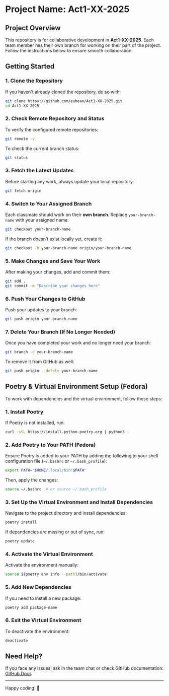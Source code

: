 # **Project Name: Act1-XX-2025**

## **Project Overview**

This repository is for collaborative development in **Act1-XX-2025**. Each team member has their own branch for working on their part of the project. Follow the instructions below to ensure smooth collaboration.

## **Getting Started**

### **1. Clone the Repository**

If you haven't already cloned the repository, do so with:

```sh
git clone https://github.com/euhean/Act1-XX-2025.git
cd Act1-XX-2025
```

### **2. Check Remote Repository and Status**

To verify the configured remote repositories:

```sh
git remote -v
```

To check the current branch status:

```sh
git status
```

### **3. Fetch the Latest Updates**

Before starting any work, always update your local repository:

```sh
git fetch origin
```

### **4. Switch to Your Assigned Branch**

Each classmate should work on their **own branch**. Replace `your-branch-name` with your assigned name:

```sh
git checkout your-branch-name
```

If the branch doesn’t exist locally yet, create it:

```sh
git checkout -b your-branch-name origin/your-branch-name
```

### **5. Make Changes and Save Your Work**

After making your changes, add and commit them:

```sh
git add .
git commit -m "Describe your changes here"
```

### **6. Push Your Changes to GitHub**

Push your updates to your branch:

```sh
git push origin your-branch-name
```

### **7. Delete Your Branch (If No Longer Needed)**

Once you have completed your work and no longer need your branch:

```sh
git branch -d your-branch-name
```

To remove it from GitHub as well:

```sh
git push origin --delete your-branch-name
```

## **Poetry & Virtual Environment Setup (Fedora)**

To work with dependencies and the virtual environment, follow these steps:

### **1. Install Poetry**

If Poetry is not installed, run:

```sh
curl -sSL https://install.python-poetry.org | python3 -
```

### **2. Add Poetry to Your PATH (Fedora)**

Ensure Poetry is added to your PATH by adding the following to your shell configuration file (`~/.bashrc` or `~/.bash_profile`):

```sh
export PATH="$HOME/.local/bin:$PATH"
```

Then, apply the changes:

```sh
source ~/.bashrc  # or source ~/.bash_profile
```

### **3. Set Up the Virtual Environment and Install Dependencies**

Navigate to the project directory and install dependencies:

```sh
poetry install
```

If dependencies are missing or out of sync, run:

```sh
poetry update
```

### **4. Activate the Virtual Environment**

Activate the environment manually:

```sh
source $(poetry env info --path)/bin/activate
```

### **5. Add New Dependencies**

If you need to install a new package:

```sh
poetry add package-name
```

### **6. Exit the Virtual Environment**

To deactivate the environment:

```sh
deactivate
```

## **Need Help?**

If you face any issues, ask in the team chat or check GitHub documentation: [GitHub Docs](https://docs.github.com/)

---

Happy coding! 🚀


